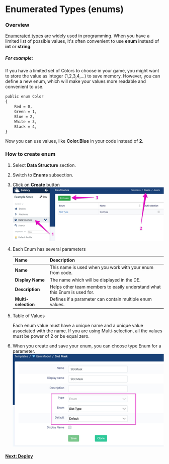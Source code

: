 # Enumerated Types (enums)

### Overview

[Enumerated types](https://en.wikipedia.org/wiki/Enumerated_type) are widely used in programming. When you have a limited list of possible values, it's often convenient to use **enum** instead of **int** or **string**.

##### For example:
If you have a limited set of Colors to choose in your game, you might want to store the value as integer (1,2,3,4,...) to save memory. However, you can define a new enum, which will make your values more readable and convenient to use.

```
public enum Color
{
    Red = 0,
    Green = 1,
    Blue = 2,
    White = 3,
    Black = 4,
}
```

Now you can use values, like **Color.Blue** in your code instead of **2**.

### How to create enum

1. Select **Data Structure** section.
2. Switch to **Enums** subsection.
3. Click on **Create** button
![Screenshot](../../img/de_example/de_enums.jpg)

4. Each Enum has several parameters
    
    Name | Description
    -----|------------
    **Name** | This name is used when you work with your enum from code.
    **Display Name** | The name which will be displayed in the DE.
    **Description** | Helps other team members to easily understand what this Enum is used for.
    **Multi-selection** | Defines if a parameter can contain multiple enum values. 
    
5. Table of Values

    Each enum value must have a unique name and a unique value associated with the name. If you are using Multi-selection, all the values must be power of 2 or be equal zero.

6. When you create and save your enum, you can choose type Enum for a parameter.
![Screenshot](../../img/de_example/de_enum_param.jpg)

#### [Next: Deploy](/data_editor/deploy)
